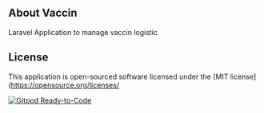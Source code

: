 ## About Vaccin

Laravel Application to manage vaccin logistic

## License

This application is open-sourced software licensed under the [MIT license](https://opensource.org/licenses/

[![Gitpod Ready-to-Code](https://img.shields.io/badge/Gitpod-Ready--to--Code-blue?logo=gitpod)](https://gitpod.io/#https://github.com/jeanpcordeiro/vaccin) 
